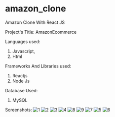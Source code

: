 # amazon_clone
Amazon Clone With React JS

Project's Title: AmazonEcommerce

Languages used:
1) Javascript,
2) Html

Frameworks And Libraries used:
1) Reactjs
2) Node Js

Database Used: 
1) MySQL

Screenshots: 
![1](https://user-images.githubusercontent.com/109661571/180383715-08604ac4-be0b-43f3-8c3f-ba0c62dc9ca7.png)
![2](https://user-images.githubusercontent.com/109661571/180383681-82d3ce3a-79e6-4566-bc50-73c5de433a16.png)
![3](https://user-images.githubusercontent.com/109661571/180383693-88cb2de7-b293-41bf-bb9b-cb766068cdd8.png)
![4](https://user-images.githubusercontent.com/109661571/180383696-0bbd4aba-f2e2-4ecf-ab54-1d89ccb689bc.png)
![8](https://user-images.githubusercontent.com/109661571/180383706-bfb76b1a-b60b-477a-bb2a-893d1557d76d.png)
![9](https://user-images.githubusercontent.com/109661571/180383708-4612d533-595b-42aa-ac89-da479df5f74e.png)
![7](https://user-images.githubusercontent.com/109661571/180383703-9461f65c-d59f-4b69-b7f7-5db9d5f0c8bc.png)
![5](https://user-images.githubusercontent.com/109661571/180383700-1b7802c5-d66f-4ae6-84b3-30be5dd37032.png)
![6](https://user-images.githubusercontent.com/109661571/180383702-3ca46917-e370-4716-a293-64240eb38377.png)
